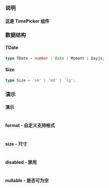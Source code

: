 ### 说明

#### 这是 TimePicker 组件

### 数据结构

#### TDate

```ts {"static": true}
type TDate = number | Date | Moment | Dayjs;
```

#### Size

```ts {"static": true}
type Size = 'sm' | 'md' | 'lg';
```

### 演示

#### 演示

```js {"codepath": "timePicker.jsx"}
```

#### format - 自定义支持格式

```js {"codepath": "format.jsx"}
```

#### size - 尺寸

```js {"codepath": "size.jsx"}
```

#### disabled - 禁用

```js {"codepath": "disabled.jsx"}
```

#### nullable - 是否可为空

```js {"codepath": "nullable.jsx"}
```

